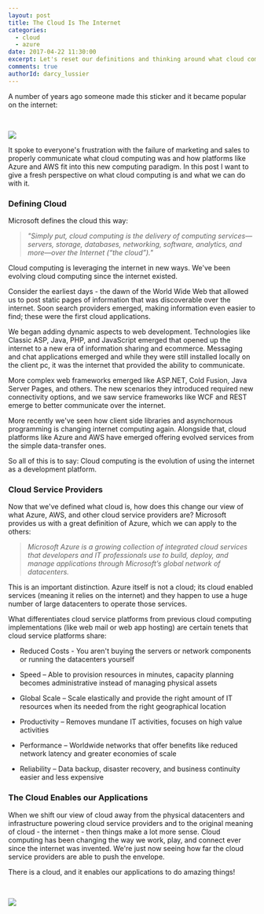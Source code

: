 ```yaml
---
layout: post
title: The Cloud Is The Internet
categories:
  - cloud
  - azure
date: 2017-04-22 11:30:00
excerpt: Let's reset our definitions and thinking around what cloud computing and cloud service providers are.
comments: true
authorId: darcy_lussier
---
```


A number of years ago someone made this sticker and it became popular on the internet:

&nbsp;

![][1]

It spoke to everyone's frustration with the failure of marketing and sales to properly communicate what 
cloud computing was and how platforms like Azure and AWS fit into this new computing paradigm. In this post I want to give a fresh perspective on what cloud computing is and what we can do with it.

### Defining Cloud

Microsoft defines the cloud this way:

>*"Simply put, cloud computing is the delivery of computing services—servers, storage, databases, networking, software, analytics, and more—over the Internet (“the cloud”)."*

Cloud computing is leveraging the internet in new ways. We've been evolving cloud computing since the internet existed.

Consider the earliest days - the dawn of the World Wide Web that allowed us to post static pages of information that was discoverable over the internet. Soon
search providers emerged, making information even easier to find; these were the first cloud applications.

We began adding dynamic aspects to web development. Technologies like Classic ASP, Java, PHP, and JavaScript emerged that opened up the internet to a new era of
information sharing and ecommerce. Messaging and chat applications emerged and while they were still installed locally on the client pc, it was the internet
that provided the ability to communicate.

More complex web frameworks emerged like ASP.NET, Cold Fusion, Java Server Pages, and others. The new scenarios they introduced required new connectivity options,
and we saw service frameworks like WCF and REST emerge to better communicate over the internet.

More recently we've seen how client side libraries and asynchornous programming is changing internet computing again. Alongside that, 
cloud platforms like Azure and AWS have emerged offering evolved services from the simple data-transfer ones.

So all of this is to say: Cloud computing is the evolution of using the internet as a development platform.

### Cloud Service Providers

Now that we've defined what cloud is, how does this change our view of what Azure, AWS, and other cloud service providers are? Microsoft provides us with
a great definition of Azure, which we can apply to the others:

>*Microsoft Azure is a growing collection of integrated cloud services that developers and IT professionals use to build, deploy, and manage applications through Microsoft’s global network of datacenters.*

This is an important distinction. Azure itself is not a cloud; its cloud enabled services (meaning it relies on the internet) and they happen to use a
huge number of large datacenters to operate those services.

What differentiates cloud service platforms from previous cloud computing implementations (like web mail or web app hosting) are certain tenets that cloud service platforms share:

* Reduced Costs - You aren't buying the servers or network components or running the datacenters yourself

* Speed – Able to provision resources in minutes, capacity planning becomes administrative instead of managing physical assets

* Global Scale – Scale elastically and provide the right amount of IT resources when its needed from the right geographical location

* Productivity – Removes mundane IT activities, focuses on high value activities

* Performance – Worldwide networks that offer benefits like reduced network latency and greater economies of scale

* Reliability – Data backup, disaster recovery, and business continuity easier and less expensive


### The Cloud Enables our Applications

When we shift our view of cloud away from the physical datacenters and infrastructure powering cloud service providers and to the original meaning of cloud - the internet - then things make a lot more sense.
Cloud computing has been changing the way we work, play, and connect ever since the internet was invented. We're just now seeing how far the cloud service providers are able to push the envelope.

There is a cloud, and it enables our applications to do amazing things!

&nbsp;

![][2]

[1]: https://darcyblogimages.blob.core.windows.net/wdimages/ThereIsNoCloud.png
[2]: https://darcyblogimages.blob.core.windows.net/wdimages/ThereIsACloud.png


